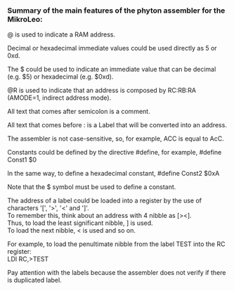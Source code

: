 ### Summary of the main features of the phyton assembler for the MikroLeo:  

@ is used to indicate a RAM address. 

Decimal or hexadecimal immediate values could be used directly as 5 or 0xd.  

The $ could be used to indicate an immediate value that can be decimal (e.g. $5) or hexadecimal (e.g. $0xd).  

@R is used to indicate that an address is composed by RC:RB:RA (AMODE=1, indirect address mode).  

All text that comes after semicolon is a comment.  

All text that comes before : is a Label that will be converted into an address.  

The assembler is not case-sensitive, so, for example, ACC is equal to AcC.  

Constants could be defined by the directive #define, for example, #define Const1 $0  

In the same way, to define a hexadecimal constant, #define Const2 $0xA  

Note that the $ symbol must be used to define a constant.  

The address of a label could be loaded into a register by the use of characters '[', '>', '<' and ']'.  
To remember this, think about an address with 4 nibble as [><].  
Thus, to load the least significant nibble, ] is used.  
To load the next nibble, < is used and so on.  

For example, to load the penultimate nibble from the label TEST into the RC register:  
LDI RC,>TEST  

Pay attention with the labels because the assembler does not verify if there is duplicated label.  
